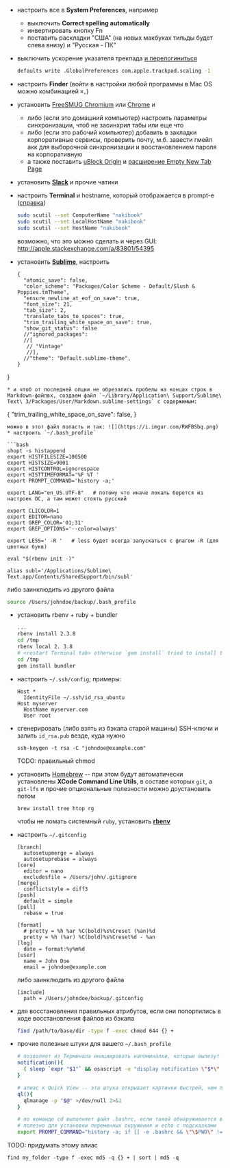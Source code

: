 * настроить все в **System Preferences**, например
  * выключить **Correct spelling automatically**
  * инвертировать кнопку Fn
  * поставить раскладки "США" (на новых макбуках тильды будет слева внизу) и "Русская - ПК"
* выключить ускорение указателя трекпада [и перелогиниться](https://www.reddit.com/r/osx/comments/4u5cny/is_there_a_way_to_disable_trackpad_acceleration/)
  
  ```bash
  defaults write .GlobalPreferences com.apple.trackpad.scaling -1
  ```
* настроить **Finder** (войти в настройки любой программы в Mac OS можно комбинацией `⌘,`)
* установить [FreeSMUG Chromium](http://www.freesmug.org/chromium) или [Chrome](https://www.google.com/chrome/browser/desktop/) и
  * либо (если это домашний компьютер) настроить параметры синхронизации, чтоб не засинхрил табы или еще что
  * либо (если это рабочий компьютер) добавить в закладки корпоративные сервисы, проверить почту, м.б. завести гмейл акк для выборочной синхронизации и воостановлением пароля на корпоративную
  * а также поставить [uBlock Origin](https://chrome.google.com/webstore/detail/ublock-origin/cjpalhdlnbpafiamejdnhcphjbkeiagm) и [расширение Empty New Tab Page](https://chrome.google.com/webstore/detail/empty-new-tab-page/dpjamkmjmigaoobjbekmfgabipmfilij?hl=ru)
* установить [**Slack**](https://itunes.apple.com/us/app/slack/id803453959) и прочие чатики
* настроить **Terminal** и hostname, который отображается в prompt-е ([справка](http://ss64.com/osx/syntax-prompt.html))
  
  ```bash
  sudo scutil --set ComputerName "nakibook"
  sudo scutil --set LocalHostName "nakibook"
  sudo scutil --set HostName "nakibook"
  ```
  возможно, что это можно сделать и через GUI: http://apple.stackexchange.com/a/83801/54395
* установить [**Sublime**](http://www.sublimetext.com/), настроить
  
  ```
  {
    "atomic_save": false,
    "color_scheme": "Packages/Color Scheme - Default/Slush & Poppies.tmTheme",
    "ensure_newline_at_eof_on_save": true,
    "font_size": 21,
    "tab_size": 2,
    "translate_tabs_to_spaces": true,
    "trim_trailing_white_space_on_save": true,
    "show_git_status": false
    //"ignored_packages":
    //[
     // "Vintage"
     //],
    //"theme": "Default.sublime-theme",
  }
}
  ```
* и чтоб от последней опции не обрезались пробелы на концах строк в Markdown-файлвх, создаем файл `~/Library/Application\ Support/Sublime\ Text\ 3/Packages/User/Markdown.sublime-settings` с содержимым:
  
  ```
  {
    "trim_trailing_white_space_on_save": false,
  }
  ```
  можно в этот файл попасть и так: ![](https://i.imgur.com/RWFBSbq.png)
* настроить `~/.bash_profile`
  
  ```bash
  shopt -s histappend
  export HISTFILESIZE=100500
  export HISTSIZE=9001
  export HISTCONTROL=ignorespace
  export HISTTIMEFORMAT='%F %T '
  export PROMPT_COMMAND='history -a;'
  
  export LANG="en_US.UTF-8"   # потому что иначе локаль берется из настроек ОС, а там может стоять русский

  export CLICOLOR=1
  export EDITOR=nano
  export GREP_COLOR='01;31'
  export GREP_OPTIONS='--color=always'
  
  export LESS=' -R '   # less будет всегда запускаться с флагом -R (для цветных букв)
  
  eval "$(rbenv init -)"

  alias subl='/Applications/Sublime\ Text.app/Contents/SharedSupport/bin/subl'
  ```
  либо заинклюдить из другого файла  
  ```bash
  source /Users/johndoe/backup/.bash_profile
  ```
* установить rbenv + ruby + bundler
  
  ```bash
  ...
  rbenv install 2.3.8
  cd /tmp
  rbenv local 2. 3.8
  # <restart Terminal tab> otherwise `gem install` tried to install to /Library`
  cd /tmp
  gem install bundler
  ```
  
* настроить `~/.ssh/config`; примеры:
  
  ```
  Host *
    IdentityFile ~/.ssh/id_rsa_ubuntu
  Host myserver
    HostName myserver.com
    User root
  ```
* сгенерировать (либо взять из бэкапа старой машины) SSH-ключи и залить `id_rsa.pub` везде, куда нужно
  
  ```
  ssh-keygen -t rsa -C "johndoe@example.com"
  ```
  TODO: правильный chmod
* установить [Homebrew](http://brew.sh/) -- при этом будут автоматически установлены **XCode Command Line Utils**, в составе которых `git`, а `git-lfs` и прочие опциональные полезности можно доустановить потом
  
  ```
  brew install tree htop rg
  ```
  чтобы не ломать системный `ruby`, установить [**rbenv**](https://github.com/rbenv/rbenv)
* настроить `~/.gitconfig`
  
  ```
  [branch]
    autosetupmerge = always
    autosetuprebase = always
  [core]
    editor = nano
    excludesfile = /Users/john/.gitignore
  [merge]
    conflictstyle = diff3
  [push]
    default = simple
  [pull]
    rebase = true

  [format]
    # pretty = %h %ar %C(bold)%s%Creset (%an)%d
    pretty = %h (%ar) %C(bold)%s%Creset%d - %an
  [log]
    date = format:%y%m%d
  [user]
    name = John Doe
    email = johndoe@example.com
  ```
  либо заинклюдить из другого файла  
  ```
  [include]
    path = /Users/johndoe/backup/.gitconfig
  ```
* для восстановления правильных атрибутов, если они попортились в ходе восстановления файлов из бэкапа
  
  ```bash
  find /path/to/base/dir -type f -exec chmod 644 {} +
  ```
* прочие полезные штуки для вашего `~/.bash_profile`
  
  ```bash
  # позволяет из Терминала инициировать напоминалки, которые вылезут в правом верхнем углу через заданное время
  notification(){
    ( sleep `expr "$1"` && osascript -e "display notification \"$*\" with Title \"Notification from Terminal\"" )&
  }
  ```
  ```bash
  # алиас к Quick View -- эта штука открывает картинки быстрей, чем просмотрщик, который вызывается через open
  ql(){
    qlmanage -p "$@" >/dev/null 2>&1
  }
  ```
  ```bash
  # по команде cd выполняет файл .bashrc, если такой обнаруживается в директории
  # полезно для установки переменных окружения и echo с подсказками
  export PROMPT_COMMAND="history -a; if [[ -e .bashrc && \"\$PWD\" != \"\$HOME\" && \"\$(history 1 | awk '{print \$4;}')\" == 'cd' ]]; then source .bashrc; fi;"
  ```

TODO: придумать этому алиас
```
find my_folder -type f -exec md5 -q {} + | sort | md5 -q
```

